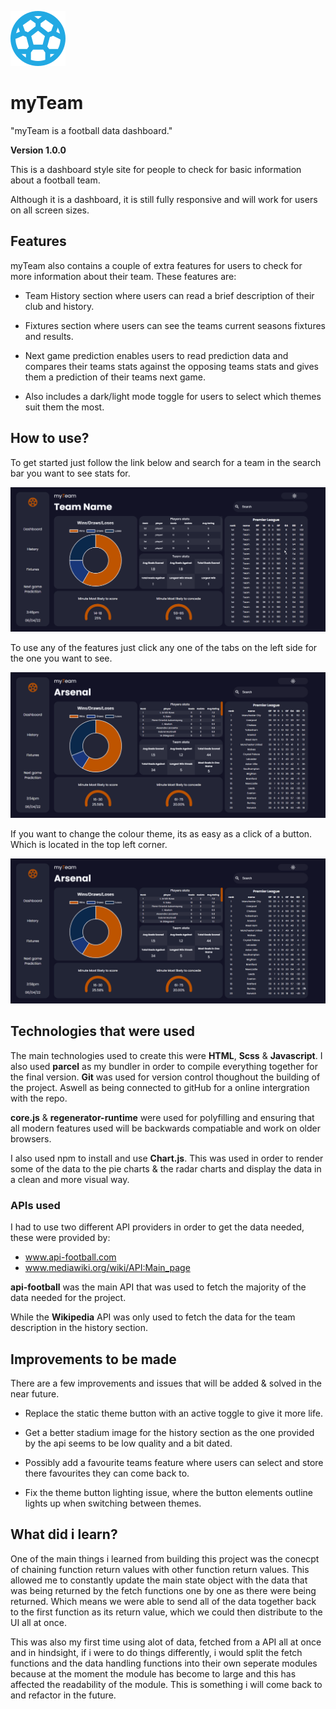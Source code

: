 ![myTeam-Logo](/images/football-logo.svg)

# myTeam

"myTeam is a football data dashboard."

**Version 1.0.0**

This is a dashboard style site for people to check for basic information about a football team.

Although it is a dashboard, it is still fully responsive and will work for users on all screen sizes.

## Features

myTeam also contains a couple of extra features for users to check for more information about their team. These features are:

- Team History section where users can read a brief description of their club and history.

- Fixtures section where users can see the teams current seasons fixtures and results.

- Next game prediction enables users to read prediction data and compares their teams stats against the opposing teams stats and gives them a prediction of their teams next game.

- Also includes a dark/light mode toggle for users to select which themes suit them the most.

## How to use?

To get started just follow the link below and search for a team in the search bar you want to see stats for.

![search-gif](/readme-images/myTeam%20Football%20Dashboard.gif)

To use any of the features just click any one of the tabs on the left side for the one you want to see.

![features-gif](/readme-images/myTeam%20Football%20Dashboard-features.gif)

If you want to change the colour theme, its as easy as a click of a button. Which is located in the top left corner.

![theme-gif](/readme-images/myTeam%20Football%20Dashboard-themes.gif)

## Technologies that were used

The main technologies used to create this were **HTML**, **Scss** & **Javascript**.
I also used **parcel** as my bundler in order to compile everything together for the final version.
**Git** was used for version control thoughout the building of the project. Aswell as being connected to gitHub for a online intergration with the repo.

**core.js** & **regenerator-runtime** were used for polyfilling and ensuring that all modern features used will be backwards compatiable and work on older browsers.

I also used npm to install and use **Chart.js**. This was used in order to render some of the data to the pie charts & the radar charts and display the data in a clean and more visual way.

### APIs used

I had to use two different API providers in order to get the data needed, these were provided by:

* www.api-football.com
* www.mediawiki.org/wiki/API:Main_page

**api-football** was the main API that was used to fetch the majority of the data needed for the project.

While the **Wikipedia** API was only used to fetch the data for the team description in the history section.

## Improvements to be made

There are a few improvements and issues that will be added & solved in the near future.

* Replace the static theme button with an active toggle to give it more life.

* Get a better stadium image for the history section as the one provided by the api seems to be low quality and a bit dated.

* Possibly add a favourite teams feature where users can select and store there favourites they can come back to.

* Fix the theme button lighting issue, where the button elements outline lights up when switching between themes.

## What did i learn?

One of the main things i learned from building this project was the conecpt of chaining function return values with other function return values. This allowed me to constantly update the main state object with the data that was being returned by the fetch functions one by one as there were being returned. Which means we were able to send all of the data together back to the first function as its return value, which we could then distribute to the UI all at once.

This was also my first time using alot of data, fetched from a API all at once and in hindsight, if i were to do things differently, i would split the fetch functions and the data handling functions into their own seperate modules because at the moment the module has become to large and this has affected the readability of the module. This is something i will come back to and refactor in the future.
